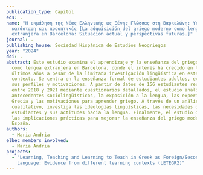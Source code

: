 ```yaml
---
publication_type: Capitol
eds: .
name: "Η εκμάθηση της Νέας Ελληνικής ως Ξένης Γλώσσας στη Βαρκελώνη: Υπάρχουσα
  κατάσταση και προοπτικές [La adquisición del griego moderno como lengua
  extranjera en Barcelona: Situación actual y perspectivas futuras.]"
journal: .
publishing_house: Sociedad Hispánica de Estudios Neogriegos
year: "2024"
doi: .
abstract: Este estudio examina el aprendizaje y la enseñanza del griego moderno
  como lengua extranjera en Barcelona, donde el interés ha crecido en los
  últimos años a pesar de la limitada investigación lingüística en este
  contexto. Se centra en la enseñanza formal de estudiantes adultos, explorando
  sus perfiles y motivaciones. A partir de datos de 156 estudiantes recopilados
  entre 2018 y 2021 mediante cuestionarios detallados, el estudio analiza los
  antecedentes sociolingüísticos, la exposición a la lengua, las experiencias en
  Grecia y las motivaciones para aprender griego. A través de un análisis
  cualitativo, investiga las ideologías lingüísticas, las necesidades de los
  estudiantes y sus actitudes hacia la lengua. Finalmente, el estudio discute
  las implicaciones prácticas para mejorar la enseñanza del griego moderno en
  España.
authors:
  - Maria Andria
elbec_members_involved:
  - Maria Andria
projects:
  - "Learning, Teaching and Learning to Teach in Greek as Foreign/Second
    Language: Evidence from different learning contexts (LETEGR2)"
---
```

